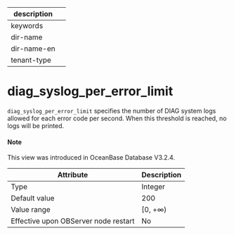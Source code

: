 | description ||
|---|---|
| keywords ||
| dir-name ||
| dir-name-en ||
| tenant-type ||

# diag_syslog_per_error_limit

`diag_syslog_per_error_limit` specifies the number of DIAG system logs allowed for each error code per second. When this threshold is reached, no logs will be printed. 

<main id="notice" type='explain'>
  <h4>Note</h4>
  <p>This view was introduced in OceanBase Database V3.2.4. </p>
</main>

| **Attribute** | **Description** |
| --- | --- |
| Type | Integer |
| Default value | 200 |
| Value range | \[0, +∞) |
| Effective upon OBServer node restart | No |
